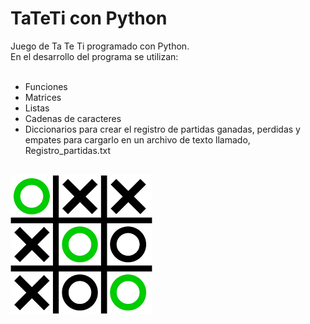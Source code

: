 <h1> TaTeTi con Python </h1>
Juego de Ta Te Ti programado con Python.<br>
En el desarrollo del programa se utilizan:<br>
<br>
<ul>
  <li>Funciones</li>
  <li>Matrices</li>
  <li>Listas</li>
  <li>Cadenas de caracteres</li>
  <li>Diccionarios para crear el registro de partidas ganadas, perdidas y empates para cargarlo en un archivo de texto llamado, Registro_partidas.txt </li>
</ul>
<br>
<img src="TaTeTiImg.png">
